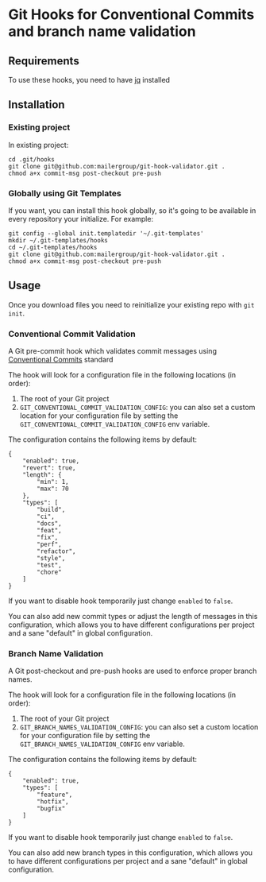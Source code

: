 # Git Hooks for Conventional Commits and branch name validation

## Requirements
To use these hooks, you need to have [jq](https://stedolan.github.io/jq/download/) installed

## Installation
### Existing project
In existing project:
```
cd .git/hooks
git clone git@github.com:mailergroup/git-hook-validator.git .
chmod a+x commit-msg post-checkout pre-push
```

### Globally using Git Templates
If you want, you can install this hook globally, so it's going to be available in every repository your initialize. For example:

```
git config --global init.templatedir '~/.git-templates'
mkdir ~/.git-templates/hooks
cd ~/.git-templates/hooks
git clone git@github.com:mailergroup/git-hook-validator.git .
chmod a+x commit-msg post-checkout pre-push
```

## Usage
Once you download files you need to reinitialize your existing repo with `git init`. 

### Conventional Commit Validation
A Git pre-commit hook which validates commit messages using [Conventional Commits](https://www.conventionalcommits.org/) standard

The hook will look for a configuration file in the following locations (in order):
1. The root of your Git project
2. `GIT_CONVENTIONAL_COMMIT_VALIDATION_CONFIG`: you can also set a custom location for your configuration file by setting the `GIT_CONVENTIONAL_COMMIT_VALIDATION_CONFIG` env variable.

The configuration contains the following items by default:
```
{
    "enabled": true,
    "revert": true,
    "length": {
        "min": 1,
        "max": 70
    },
    "types": [
        "build",
        "ci",
        "docs",
        "feat",
        "fix",
        "perf",
        "refactor",
        "style",
        "test",
        "chore"
    ]
}
```
If you want to disable hook temporarily just change `enabled` to `false`.

You can also add new commit types or adjust the length of messages in this configuration, which allows you to have different configurations per project and a sane "default" in global configuration.

### Branch Name Validation
A Git post-checkout and pre-push hooks are used to enforce proper branch names. 

The hook will look for a configuration file in the following locations (in order):
1. The root of your Git project
2. `GIT_BRANCH_NAMES_VALIDATION_CONFIG`: you can also set a custom location for your configuration file by setting the `GIT_BRANCH_NAMES_VALIDATION_CONFIG` env variable.

The configuration contains the following items by default:
```
{
    "enabled": true,
    "types": [
        "feature",
        "hotfix",
        "bugfix"
    ]
}
```
If you want to disable hook temporarily just change `enabled` to `false`.

You can also add new branch types in this configuration, which allows you to have different configurations per project and a sane "default" in global configuration.